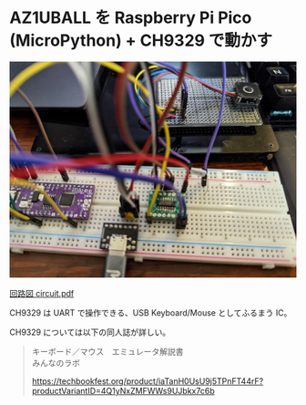 # AZ1UBALL を Raspberry Pi Pico (MicroPython) + CH9329 で動かす

![](photo.jpg)

[回路図 circuit.pdf](circuit.pdf)

CH9329 は UART で操作できる、USB Keyboard/Mouse としてふるまう IC。

CH9329 については以下の同人誌が詳しい。

> キーボード／マウス　エミュレータ解説書<br/>みんなのラボ
>
> https://techbookfest.org/product/iaTanH0UsU9j5TPnFT44rF?productVariantID=4Q1yNxZMFWWs9UJbkx7c6b
